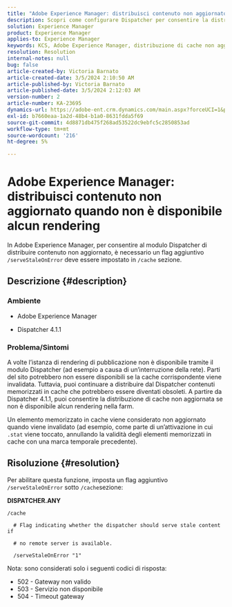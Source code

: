 ```yaml
---
title: "Adobe Experience Manager: distribuisci contenuto non aggiornato quando non è disponibile alcun rendering"
description: Scopri come configurare Dispatcher per consentire la distribuzione di cache non aggiornata quando non è disponibile alcun rendering in Adobe Experience Manager.
solution: Experience Manager
product: Experience Manager
applies-to: Experience Manager
keywords: KCS, Adobe Experience Manager, distribuzione di cache non aggiornata, distribuzione di contenuto non aggiornato, risoluzione dei problemi, risoluzione dei problemi, dispatcher, AEM
resolution: Resolution
internal-notes: null
bug: false
article-created-by: Victoria Barnato
article-created-date: 3/5/2024 2:10:50 AM
article-published-by: Victoria Barnato
article-published-date: 3/5/2024 2:12:03 AM
version-number: 2
article-number: KA-23695
dynamics-url: https://adobe-ent.crm.dynamics.com/main.aspx?forceUCI=1&pagetype=entityrecord&etn=knowledgearticle&id=8adb4f94-95da-ee11-904c-000d3a3110f0
exl-id: b7660eaa-1a2d-48b4-b1a0-8631fdda5f69
source-git-commit: 4d8871db475f268ad53522dc9ebfc5c2850853ad
workflow-type: tm+mt
source-wordcount: '216'
ht-degree: 5%

---
```


# Adobe Experience Manager: distribuisci contenuto non aggiornato quando non è disponibile alcun rendering


In Adobe Experience Manager, per consentire al modulo Dispatcher di distribuire contenuto non aggiornato, è necessario un flag aggiuntivo `/serveStaleOnError` deve essere impostato in `/cache` sezione.

## Descrizione {#description}


### <b>Ambiente</b>

- Adobe Experience Manager


- Dispatcher 4.1.1


### <b>Problema/Sintomi</b>

A volte l’istanza di rendering di pubblicazione non è disponibile tramite il modulo Dispatcher (ad esempio a causa di un’interruzione della rete). Parti del sito potrebbero non essere disponibili se la cache corrispondente viene invalidata. Tuttavia, puoi continuare a distribuire dal Dispatcher contenuti memorizzati in cache che potrebbero essere diventati obsoleti. A partire da Dispatcher 4.1.1, puoi consentire la distribuzione di cache non aggiornata se non è disponibile alcun rendering nella farm.

Un elemento memorizzato in cache viene considerato non aggiornato quando viene invalidato (ad esempio, come parte di un’attivazione in cui `.stat` viene toccato, annullando la validità degli elementi memorizzati in cache con una marca temporale precedente).


## Risoluzione {#resolution}


Per abilitare questa funzione, imposta un flag aggiuntivo `/serveStaleOnError` sotto `/cache`sezione:

<b>DISPATCHER.ANY</b>


```
/cache

  # Flag indicating whether the dispatcher should serve stale content if

  # no remote server is available.

  /serveStaleOnError "1"
```




Nota: sono considerati solo i seguenti codici di risposta:

- 502 - Gateway non valido
- 503 - Servizio non disponibile
- 504 - Timeout gateway
